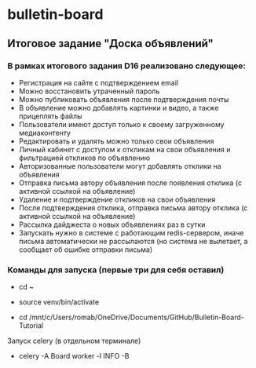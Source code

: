 # bulletin-board
## Итоговое задание "Доска объявлений"
### В рамках итогового задания D16 реализовано следующее:
- Регистрация на сайте с подтверждением email
- Можно восстановить утраченный пароль
- Можно публиковать объявления после подтверждения почты
- В объявление можно добавлять картинки и видео, а также прицеплять файлы
- Пользователи имеют доступ только к своему загруженному медиаконтенту
- Редактировать и удалять можно только свои объявления
- Личный кабинет с доступом к откликам на свои объявления и фильтрацией откликов по объявлению
- Авторизованные пользователи могут добавлять отклики на объявления
- Отправка письма автору объявления после появления отклика (с активной ссылкой на объявление)
- Удаление и подтверждение откликов на свои объявления
- После подтверждения отклика, отправка письма автору отклика (с активной ссылкой на объявление)
- Рассылка дайджеста о новых объявлениях раз в сутки
- Запускать нужно в системе с работающим redis-сервером, иначе письма автоматически не рассылаются (но система не вылетает, а сообщает об ошибке отправки письма)

### Команды для запуска (первые три для себя оставил)
- cd ~

- source venv/bin/activate

- cd /mnt/c/Users/romab/OneDrive/Documents/GitHub/Bulletin-Board-Tutorial

Запуск celery (в отдельном терминале)

- celery -A Board worker -l INFO -B
